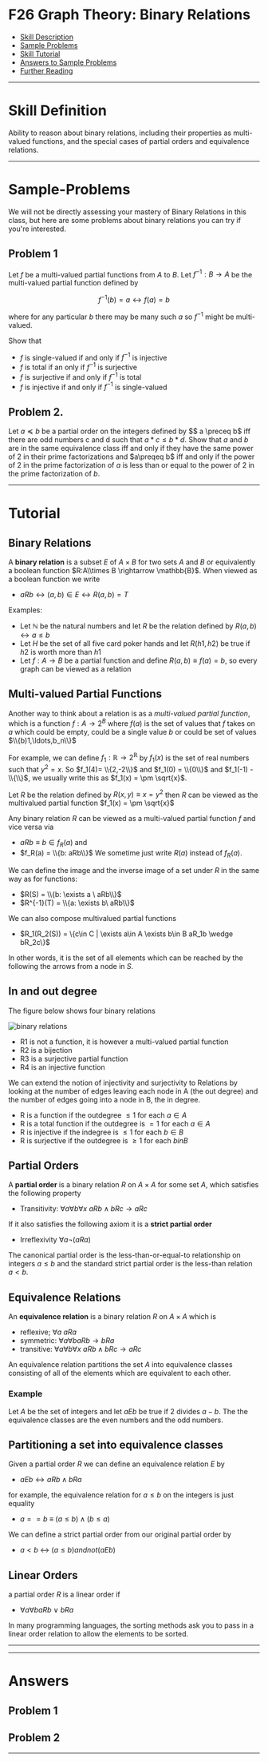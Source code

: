 # F26 Graph Theory: Binary Relations


* [Skill Description](#skill-description)
* [Sample Problems](#Sample-Problems)
* [Skill Tutorial](#Tutorial)
* [Answers to Sample Problems](#Answers)
* [Further Reading](#Reading)

---


# Skill Definition
Ability to reason about binary relations, including their properties 
as multi-valued functions, and the special cases of partial orders and
equivalence relations.



---

# Sample-Problems

We will not be directly assessing your mastery of Binary Relations in this class,
but here are some problems about binary relations you can try if you're interested.

## Problem 1
Let $f$ be a multi-valued partial functions from $A$ to $B$.
Let $f^{-1}:B \rightarrow A$ be the multi-valued partial function defined by 

$$f^{-1}(b) = a \leftrightarrow f(a)=b$$

where for any particular $b$ there may be many such $a$ so $f^{-1}$ might be multi-valued.

Show that
* $f$ is single-valued if and only if $f^{-1}$ is injective
* $f$ is total if an only if $f^{-1}$ is surjective
* $f$ is surjective if and only if $f^{-1}$ is total
* $f$ is injective if and only if $f^{-1}$ is single-valued


## Problem 2.
Let $a \preceq b$ be a partial order on the integers defined by 
$$ a \preceq b$ iff there are odd numbers c and d such that $a * c \le b * d$.
Show that $a$ and $b$ are in the same equivalence class iff and only if they have the
same power of 2 in their prime factorizations and $a\preqeq b$ iff and only if the
power of 2 in the prime factorization of $a$ is less than or equal to the power of 2 in the prime factorization of $b$.


---

# Tutorial

## Binary Relations

A **binary relation** is a subset $E$ of $A\times B$ for two sets $A$ and $B$ or equivalently a boolean function $R:A\\times B \rightarrow \mathbb{B}$.
When viewed as a boolean function we write
* $aRb \leftrightarrow (a,b)\in E \leftrightarrow R(a,b)=T$

Examples: 
* Let $\mathbb N$ be the natural numbers and let $R$ be the relation defined by $R(a,b) \leftrightarrow a\le b$
* Let $H$ be the set of all five card poker hands and let $R(h1,h2)$ be true if $h2$ is worth more than $h1$
* Let $f:A\rightarrow B$ be a partial function and define $R(a,b) \equiv  f(a)=b$, so every graph can be viewed as a relation




## Multi-valued Partial Functions
Another way to think about a relation is as
a *multi-valued partial function*, which is a function $f:A \rightarrow 2^B$ where $f(a)$ is the set of values that $f$ takes on $a$
which could be empty, could be a single value $b$ or could be set of values $\\{b)1,\ldots,b_n\\}$

For example, we can define $f_1:\mathbb{R} \rightarrow 2^\mathbb{R}$ by $f_1(x)$ is the set of real numbers such that $y^2=x$.
So $f_1(4)= \\{2,-2\\}$ and $f_1(0) = \\{0\\}$ and $f_1(-1) - \\{\\}$, we usually write this as $f_1(x) = \pm \sqrt{x}$.

Let $R$ be the relation defined by $R(x,y) \equiv x=y^2$ then $R$ can be viewed as the multivalued partial function $f_1(x) = \pm \sqrt{x}$

Any binary relation $R$ can be viewed as a multi-valued partial function $f$ and vice versa via
* $aRb \equiv b\in f_R(a)$ and
* $f_R(a) = \\{b: aRb\\}$
We sometime just write $R(a)$ instead of $f_R(a)$.

We can define the image and the inverse image of a set under $R$ in the same way as for functions:
* $R(S) = \\{b: \exists a \ aRb\\}$
* $R^{-1}(T) = \\{a: \exists b\  aRb\\}$

We can also compose multivalued partial functions
* $R_1(R_2(S)) = \\{c\in C | \exists a\in A \exists b\in B aR_1b \wedge bR_2c\\\}$

In other words, it is the set of all elements which can be reached by the following the arrows
from a node in $S$.

## In and out degree
The figure below shows four binary relations

![binary relations](binary_relations.png)

* R1 is not a function, it is however a multi-valued partial function
* R2 is a bijection
* R3 is a surjective partial function
* R4 is an injective function

We can extend the notion of injectivity and surjectivity to Relations by looking at the number of edges leaving each node in A (the out degree)
and the number of edges going into a node in B,  the in degree.
* R is a function if the outdegree $\le 1$ for each $a\in A$
* R is a total function if the outdegree is $= 1$ for each $a\in A$
* R is injective if the indegree is $\le 1$ for each $b\in B$
* R is surjective if the outdegree is $\ge 1$ for each $b in B$


## Partial Orders
A **partial order** is a binary relation $R$ on $A \times A$ for some set $A$, which satisfies the following property
* Transitivity: $\forall a \forall b \forall x \ aRb \wedge bRc \rightarrow aRc$

If it also satisfies the following axiom it is a **strict partial order**
* Irreflexivity $\forall a \neg (aRa)$
  
The canonical partial order is the less-than-or-equal-to relationship on integers $a\le b$
and the standard strict partial order is the less-than relation $a\lt b$.


## Equivalence Relations
An **equivalence relation** is a binary relation $R$ on $A\times A$ which is
* reflexive; $\forall a \ aRa$
* symmetric: $\forall a \forall b aRb \rightarrow bRa$
* transitive: $\forall a \forall b \forall x \ aRb \wedge bRc \rightarrow aRc$

An equivalence relation partitions the set $A$ into equivalence classes consisting of
all of the elements which are equivalent to each other.

### Example
Let $A$ be the set of integers and let $aEb$ be true if 2 divides $a-b$.
The the equivalence classes are the even numbers and the odd numbers.


## Partitioning a set into equivalence classes

Given a partial order $R$ we can define an equivalence relation $E$ by
* $aEb \leftrightarrow aRb \wedge bRa$

for example, the equivalence relation for $a\le b$ on the integers is just equality
* $a==b \ \equiv \ (a\le b) \wedge (b \le a)$

We can define a strict partial order from our original partial order by
* $a < b \ \leftrightarrow \  (a\le b) and not (a E b)$

## Linear Orders
a partial order $R$ is a linear order if 
* $\forall a \forall b aRb\ \vee \ bRa$

In many programming languages, the sorting methods ask you to pass in a linear order relation
to allow the elements to be sorted.


---
---

# Answers

## Problem 1

## Problem 2


---
